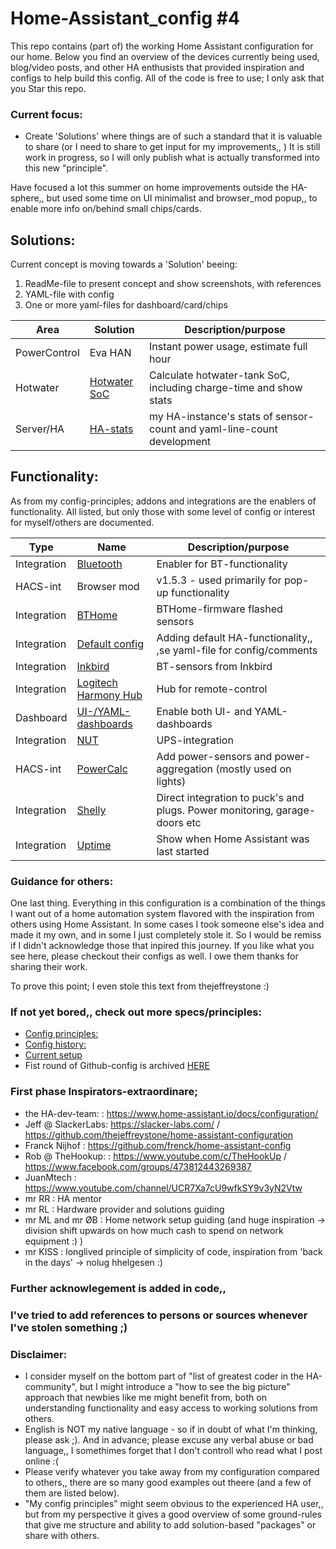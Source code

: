 # Home-Assistant_config #4

This repo contains (part of) the working Home Assistant configuration for our home. 
Below you find an overview of the devices currently being used, blog/video posts, and other HA enthusists that provided inspiration and configs to help build this config. All of the code is free to use; I only ask that you Star this repo.


### Current focus: 
- Create 'Solutions' where things are of such a standard that it is valuable to share (or I need to share to get input for my improvements,, )
It is still work in progress, so I will only publish what is actually transformed into this new "principle".

Have focused a lot this summer on home improvements outside the HA-sphere,, but used some time on UI minimalist and browser_mod popup,, to enable more info on/behind small chips/cards.


## Solutions: 
Current concept is moving towards a 'Solution' beeing: 
1. ReadMe-file to present concept and show screenshots, with references 
2. YAML-file with config  
3. One or more yaml-files for dashboard/card/chips

| Area         | Solution      | Description/purpose |
| ------------ | ------------- | ------------------- |
| PowerControl | Eva HAN  | Instant power usage, estimate full hour |
| Hotwater     | [Hotwater SoC](https://github.com/ArveVM/HomeAssistantConfig4/blob/master/avm_yaml/packages/solutions/hotwater_soc.md)  | Calculate hotwater-tank SoC, including charge-time and show stats  |
| Server/HA    | [HA-stats](https://github.com/ArveVM/HomeAssistantConfig4/blob/master/avm_yaml/packages/solutions/hastats.md)  | my HA-instance's stats of sensor-count and yaml-line-count development  |

## Functionality: 
As from my config-principles; addons and integrations are the enablers of functionality.
All listed, but only those with some level of config or interest for myself/others are documented.

| Type      | Name                                       | Description/purpose |
| ----------| ------------------------------------------ | ------------------- |
|Integration| [Bluetooth](https://github.com/ArveVM/HomeAssistantConfig4/blob/master/avm_yaml/packages/integrations/bluetooth.md)| Enabler for BT-functionality |
|HACS-int   | Browser mod  | v1.5.3 - used primarily for pop-up functionality |
|Integration| [BTHome](https://github.com/ArveVM/HomeAssistantConfig4/blob/master/avm_yaml/packages/integrations/bt_home.md) | BTHome-firmware flashed sensors |
|Integration| [Default config](https://github.com/ArveVM/HomeAssistantConfig4/blob/master/avm_yaml/packages/integrations/default_config.yaml) | Adding default HA-functionality,, ,se yaml-file for config/comments |
|Integration| [Inkbird](https://github.com/ArveVM/HomeAssistantConfig4/blob/master/avm_yaml/packages/integrations/inkbird.md) | BT-sensors from Inkbird |
|Integration| [Logitech Harmony Hub](https://github.com/ArveVM/HomeAssistantConfig4/blob/master/avm_yaml/packages/integrations/logitech_harmony_hub.md) | Hub for remote-control |
|Dashboard  | [UI-/YAML-dashboards](https://github.com/ArveVM/HomeAssistantConfig4/blob/master/avm_yaml/packages/integrations/lovelace_yaml_dashboards.md) | Enable both UI- and YAML-dashboards |
| Integration | [NUT](https://github.com/ArveVM/HomeAssistantConfig4/blob/master/avm_yaml/packages/integrations/nut.md)  | UPS-integration
|HACS-int   | [PowerCalc](https://github.com/ArveVM/HomeAssistantConfig4/blob/master/avm_yaml/packages/integrations/powercalc.yaml) | Add power-sensors and power-aggregation (mostly used on lights) |
|Integration| [Shelly](https://github.com/ArveVM/HomeAssistantConfig4/blob/master/avm_yaml/packages/integrations/shelly.md) | Direct integration to puck's and plugs. Power monitoring, garage-doors etc |
|Integration| [Uptime](https://www.home-assistant.io/integrations/uptime/) | Show when Home Assistant was last started

### Guidance for others:
One last thing. Everything in this configuration is a combination of the things I want out of a home automation system flavored with the inspiration from others using Home Assistant. In some cases I took someone else's idea and made it my own, and in some I just completely stole it. So I would be remiss if I didn't acknowledge those that inpired this journey. If you like what you see here, please checkout their configs as well. I owe them thanks for sharing their work.

To prove this point; I even stole this text from thejeffreystone :)


### If not yet bored,, check out more specs/principles:
 - [Config principles:](https://github.com/ArveVM/HomeAssistantConfig4/blob/master/ReadMe_configPrinciples.md)
 - [Config history:](https://github.com/ArveVM/HomeAssistantConfig4/blob/master/ReadMe_configHistory.md)
 - [Current setup](https://github.com/ArveVM/HomeAssistantConfig4/blob/master/ReadMe_currentSetup.md)
 - Fist round of Github-config is archived [HERE](https://github.com/ArveVM/Home-Assistant_config-packages-solutions-1)


### First phase Inspirators-extraordinare;
- the HA-dev-team:  :  https://www.home-assistant.io/docs/configuration/
- Jeff @ SlackerLabs:  https://slacker-labs.com/  /  https://github.com/thejeffreystone/home-assistant-configuration
- Franck Nijhof     :  https://github.com/frenck/home-assistant-config
- Rob @ TheHookup:  :  https://www.youtube.com/c/TheHookUp / https://www.facebook.com/groups/473812443269387
- JuanMtech         :  https://www.youtube.com/channel/UCR7Xa7cU9wfkSY9v3yN2Vtw
- mr RR             :  HA mentor
- mr RL             :  Hardware provider and solutions guiding
- mr ML and mr ØB   :  Home network setup guiding (and huge inspiration -> division shift upwards on how much cash to spend on network equipment :) )
- mr KISS           :  longlived principle of simplicity of code, inspiration from 'back in the days' -> nolug hhelgesen  :)

### Further acknowlegement is added in code,,
### I've tried to add references to persons or sources whenever I've stolen something ;)


### Disclaimer:
- I consider myself on the bottom part of "list of greatest coder in the HA-community", but I might introduce a "how to see the big picture" approach that newbies like me might benefit from, both on understanding functionality and easy access to working solutions from others.
- English is NOT my native language - so if in doubt of what I'm thinking, please ask ;). And in advance; please excuse any verbal abuse or bad language,, I somethimes forget that I don't controll who read what I post online :(
- Please verify whatever you take away from my configuration compared to others,, there are so many good examples out theere (and a few of them are listed below).
- "My config principles" might seem obvious to the experienced HA user,, but from my perspective it gives a good overview of some ground-rules that give me structure and ability to add solution-based "packages" or share with others.

